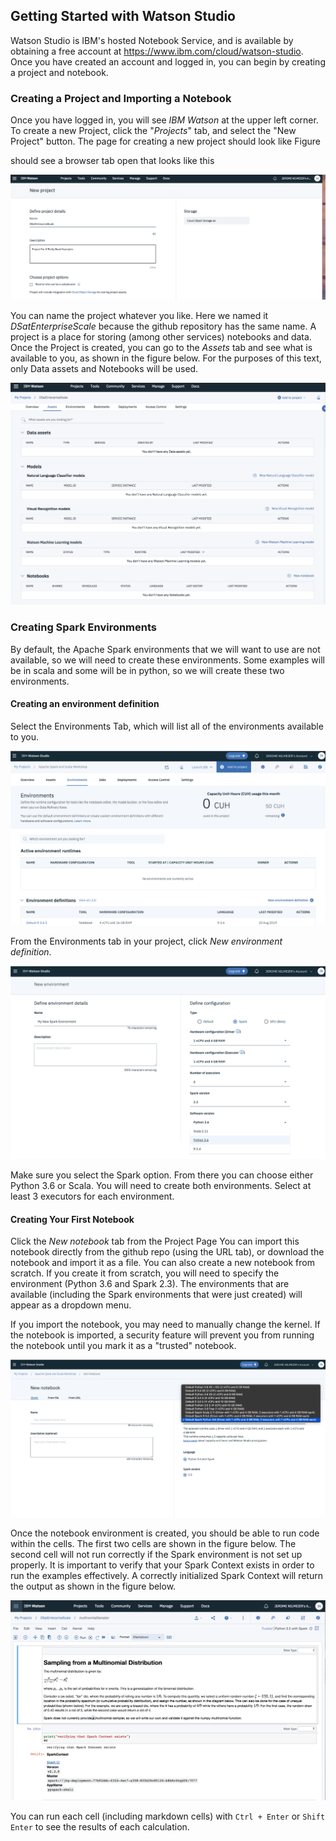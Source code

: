 ## Getting Started with Watson Studio

Watson Studio is IBM's hosted Notebook Service, and is available by obtaining a free account at https://www.ibm.com/cloud/watson-studio.  Once you have created an account and logged in, you can begin by creating a project and notebook.

### Creating a Project and Importing a Notebook

Once you have logged in, you will see *IBM Watson* at the upper left corner.  To create a new Project, click the "*Projects*" tab, and select the "New Project" button.  The page for creating a new project should look like Figure 

should see a browser tab open that looks like this

![ch2NewProjectPage](images/ch2NewProjectPage.png)

You can name the project whatever you like.  Here we named it *DSatEnterpriseScale* because the github repository has the same name.  A project is a place for storing (among other services) notebooks and data.  Once the Project is created, you can go to the *Assets* tab and see what is available to you, as shown in the figure below.  For the purposes of this text, only Data assets and Notebooks will be used. 

![ch2AssetsPage](images/ch2AssetsPage.png)


### Creating Spark Environments

By default, the Apache Spark environments that we will want to use are not available, so we will need to create these environments.  Some examples will be in scala and some will be in python, so we will create these two environments. 

#### Creating an environment definition

Select the Environments Tab, which will list all of the environments available to you.

![environmentsTab](images/environmentsTab.png)

From the Environments tab in your project, click _New environment definition_.

![newEnvironment](images/newEnvironment.png)

Make sure you select the Spark option.  From there you can choose either Python 3.6 or Scala.  You will need to create both environments.  Select at least 3 executors for each environment.


#### Creating Your First Notebook

Click the *New notebook* tab from the Project Page  You can import this notebook directly from the github repo (using the URL tab), or download the notebook and import it as a file.  You can also create a new notebook from scratch.  If you create it from scratch, you will need to specify the environment (Python 3.6 and Spark 2.3).  The environments that are available (including the Spark environments that were just created) will appear as a dropdown menu.

If you import the notebook, you may need to manually change the kernel.  If the notebook is imported, a security feature will prevent you from running the notebook until you mark it as a "trusted" notebook.

![newNotebookWithSpark](images/newNotebookWithSpark.png)

Once the notebook environment is created, you should be able to run code within the cells.  The first two cells are shown in the figure below.  The second cell will not run correctly if the Spark environment is not set up properly.  It is important to verify that your Spark Context exists in order to run the examples effectively.  A correctly initialized Spark Context will return the output as shown in the figure below.

![ch2WatwonMultinomialFirstTwoCells](images/ch2WatsonMultinomialFirstTwoCells.png)

You can run each cell (including markdown cells) with `Ctrl + Enter` or `Shift Enter` to see the results of each calculation.  






